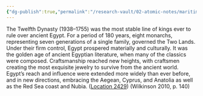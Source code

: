 ```yaml
---
{"dg-publish":true,"permalink":"/research-vault/02-atomic-notes/maritime-expansion-during-the-middle-kingdom/"}
---
```


The Twelfth Dynasty (1938–1755) was the most stable line of kings ever to rule over ancient Egypt. For a period of 180 years, eight monarchs, representing seven generations of a single family, governed the Two Lands. Under their firm control, Egypt prospered materially and culturally. It was the golden age of ancient Egyptian literature, when many of the classics were composed. Craftsmanship reached new heights, with craftsmen creating the most exquisite jewelry to survive from the ancient world. Egypt’s reach and influence were extended more widely than ever before, and in new directions, embracing the Aegean, Cyprus, and Anatolia as well as the Red Sea coast and Nubia. ([Location 2429](https://readwise.io/to_kindle?action=open&asin=B004FGMZAI&location=2429&review=undefined)) (Wilkinson 2010, p. 140)